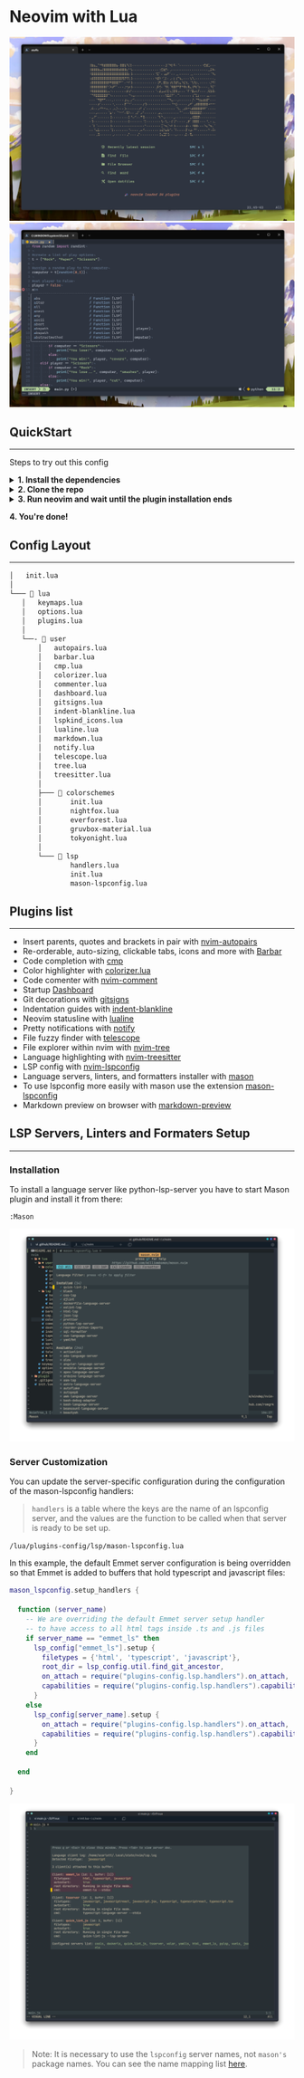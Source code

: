 # Neovim with Lua

![Dashboard creenshot](./dashboard.png)
![Code example screenshot](./code.png)

## QuickStart
--------------------

Steps to try out this config

<details close>

<summary><b>1. Install the dependencies</b></summary>
  
- Windows specific
  - C/C++ Compiler through [Mingw toolchain](https://github.com/nvim-treesitter/nvim-treesitter/wiki/Windows-support#mingw-toolchain)

<br>

- [Neovim stable version](https://github.com/neovim/neovim/releases/tag/stable)
- Some [Nerd Font](https://www.nerdfonts.com/)


<br>

</details>

<details close>

<summary><b>2. Clone the repo</b></summary>

To find out where the neovim config files are located, you need to go into neovim and type:

    :echo stdpath('config')

- Windows

```bash
git clone git@github.com:scarktt/nvim.git "$env:LOCALAPPDATA\nvim"
```
    > ️ℹ️ You have to remove your current plugins located in ~\AppData\Local\nvim

- Linux (Tested on Manjaro and MacOS)

```bash
git clone git@github.com:scarktt/nvim.git ~/.config/nvim/
```

<br>

</details>

<details close>

<summary><b>3. Run neovim and wait until the plugin installation ends</b></summary>

Before start neovim it is necessary to remove any previous package.

- Windows

> ℹ️ For a cleanner plugins installation you can remove all the files located in ~\AppData\Local\nvim-data

- Linux

> ️ℹ️ You have to remove your current plugins located in ~/.local/share/nvim/
  
<br>

</details>

**4. You're done!**

## Config Layout
--------------------

    │   init.lua
    │
    └─── 📂 lua
       │   keymaps.lua
       │   options.lua
       │   plugins.lua
       │
       └──- 📂 user
           │   autopairs.lua
           │   barbar.lua
           │   cmp.lua
           │   colorizer.lua
           │   commenter.lua
           │   dashboard.lua
           │   gitsigns.lua
           │   indent-blankline.lua
           │   lspkind_icons.lua
           │   lualine.lua
           │   markdown.lua
           │   notify.lua
           │   telescope.lua
           │   tree.lua
           │   treesitter.lua
           │
           ├─── 📂 colorschemes
           │       init.lua
           │       nightfox.lua
           │       everforest.lua
           │       gruvbox-material.lua
           │       tokyonight.lua
           │
           └─── 📂 lsp
                   handlers.lua
                   init.lua
                   mason-lspconfig.lua

## Plugins list
--------------------

-  Insert parents, quotes and brackets in pair with [nvim-autopairs](https://github.com/windwp/nvim-autopairs)
-  Re-orderable, auto-sizing, clickable tabs, icons and more with [Barbar](https://github.com/romgrk/barbar.nvim)
-  Code completion with [cmp](https://github.com/hrsh7th/nvim-cmp)
-  Color highlighter with [colorizer.lua](https://github.com/norcalli/nvim-colorizer.lua)
-  Code comenter with [nvim-comment](https://github.com/terrortylor/nvim-comment)
-  Startup [Dashboard](https://github.com/glepnir/dashboard-nvim)
-  Git decorations with [gitsigns](https://github.com/lewis6991/gitsigns.nvim)
-  Indentation guides with [indent-blankline](https://github.com/lukas-reineke/indent-blankline.nvim)
-  Neovim statusline with [lualine](https://github.com/nvim-lualine/lualine.nvim)
-  Pretty notifications with [notify](https://github.com/rcarriga/nvim-notify)
-  File fuzzy finder with [telescope](https://github.com/nvim-telescope/telescope.nvim)
-  File explorer within nvim with [nvim-tree](https://github.com/kyazdani42/nvim-tree.lua)
-  Language highlighting with [nvim-treesitter](https://github.com/nvim-treesitter/nvim-treesitter)
-  LSP config with [nvim-lspconfig](https://github.com/neovim/nvim-lspconfig)
-  Language servers, linters, and formatters installer with [mason](https://github.com/williamboman/mason.nvim)
-  To use lspconfig more easily with mason use the extension [mason-lspconfig](https://github.com/williamboman/mason-lspconfig.nvim)
-  Markdown preview on browser with [markdown-preview](https://github.com/iamcco/markdown-preview.nvim)

## LSP Servers, Linters and Formaters Setup
--------------------

### Installation

To install a language server like python-lsp-server you have to start Mason plugin and install it from there:

    :Mason

![Mason plugin manager example screenshot](./mason.png)

### Server Customization

You can update the server-specific configuration during the configuration of the mason-lspconfig handlers:

> `handlers` is a table where the keys are the name of an lspconfig server, and the values are the function to be called when that server is ready to be set up.

`/lua/plugins-config/lsp/mason-lspconfig.lua`

In this example, the default Emmet server configuration is being overridden so that Emmet is added to buffers that hold typescript and javascript files:

```lua
mason_lspconfig.setup_handlers {

  function (server_name)
    -- We are overriding the default Emmet server setup handler
    -- to have access to all html tags inside .ts and .js files
    if server_name == "emmet_ls" then
      lsp_config["emmet_ls"].setup {
        filetypes = {'html', 'typescript', 'javascript'},
        root_dir = lsp_config.util.find_git_ancestor,
        on_attach = require("plugins-config.lsp.handlers").on_attach,
        capabilities = require("plugins-config.lsp.handlers").capabilities,
      }
    else
      lsp_config[server_name].setup {
        on_attach = require("plugins-config.lsp.handlers").on_attach,
        capabilities = require("plugins-config.lsp.handlers").capabilities,
      }
    end

  end

}
```

![LspInfo of a javascript file screenshot](./lspinfo.png)

> Note: It is necessary to use the `lspconfig` server names, not `mason's` package names. You can see the name mapping list [here](https://github.com/williamboman/mason-lspconfig.nvim/blob/main/doc/server-mapping.md).
